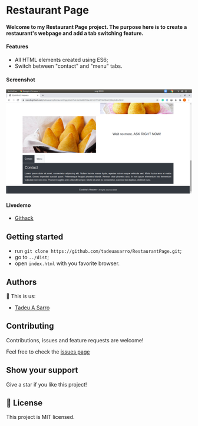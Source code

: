# Restaurant Page

#### Welcome to my Restaurant Page project. The purpose here is to create a restaurant's webpage and add a tab switching feature.

#### Features
- All HTML elements created using ES6;
- Switch between "contact" and "menu" tabs.

#### Screenshot

![screenshot](./src/img/screenshot.png)

#### Livedemo
- [Githack](https://rawcdn.githack.com/tadeuasarro/RestaurantPage/9b245ce13bee071b653c70232407baadb8606cdd/dist/index.html)


## Getting started
- run `git clone https://github.com/tadeuasarro/RestaurantPage.git`;
- go to `../dist`;
- open `index.html` with you favorite browser.


## Authors
👤 This is us:

- [Tadeu A Sarro](https://tadeuasarro.web.app)


## Contributing

Contributions, issues and feature requests are welcome!

Feel free to check the [issues page](https://github.com/tadeuasarro/RestaurantPage/issues)


## Show your support

Give a star if you like this project!


## 📝 License

This project is MIT licensed.